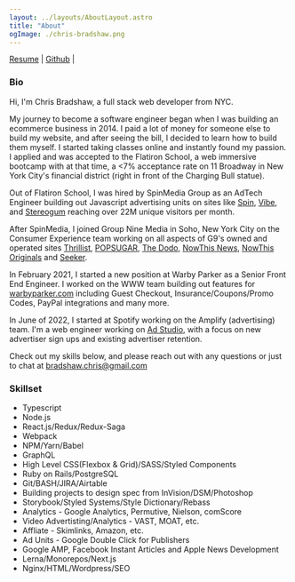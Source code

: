 ```yaml
---
layout: ../layouts/AboutLayout.astro
title: "About"
ogImage: ./chris-bradshaw.png
---
```


[Resume](https://drive.google.com/file/d/1OtKl7VDSqySLjQ-ku82zYNhIvrbP2vpb/view?usp=sharing) |
[Github](https://github.com/chrisbradshaw) |

### Bio

Hi, I'm Chris Bradshaw, a full stack web developer from NYC.

My journey to become a software engineer began when I was building an ecommerce business in 2014. I paid a lot of money for someone else to build my website, and after seeing the bill, I decided to learn how to build them myself. I started taking classes online and instantly found my passion. I applied and was accepted to the Flatiron School, a web immersive bootcamp with at that time, a <7% acceptance rate on 11 Broadway in New York City's financial district (right in front of the Charging Bull statue).

Out of Flatiron School, I was hired by SpinMedia Group as an AdTech Engineer building out Javascript advertising units on sites like [Spin](https://www.spin.com), [Vibe](https://www.vibe.com), and [Stereogum](https://www.stereogum.com) reaching over 22M unique visitors per month.

After SpinMedia, I joined Group Nine Media in Soho, New York City on the Consumer Experience team working on all aspects of G9's owned and operated sites [Thrillist](https://www.thrillist.com), [POPSUGAR](https://www.popsugar.com), [The Dodo](https://www.thedodo.com), [NowThis News](https://www.nowthisnews.com), [NowThis Originals](https://www.nowthisoriginals.com) and [Seeker](https://www.seeker.com).

In February 2021, I started a new position at Warby Parker as a Senior Front End Engineer. I worked on the WWW team building out features for [warbyparker.com](https://www.warbyparker.com) including Guest Checkout, Insurance/Coupons/Promo Codes, PayPal integrations and many more.

In June of 2022, I started at Spotify working on the Amplify (advertising) team. I'm a web engineer working on [Ad Studio](https://ads.spotify.com/en-US/), with a focus on new advertiser sign ups and existing advertiser retention.

Check out my skills below, and please reach out with any questions or just to chat at [bradshaw.chris@gmail.com](mailto:bradshaw.chris@gmail.com)

### Skillset

- Typescript
- Node.js
- React.js/Redux/Redux-Saga
- Webpack
- NPM/Yarn/Babel
- GraphQL
- High Level CSS(Flexbox & Grid)/SASS/Styled Components
- Ruby on Rails/PostgreSQL
- Git/BASH/JIRA/Airtable
- Building projects to design spec from InVision/DSM/Photoshop
- Storybook/Styled Systems/Style Dictionary/Rebass
- Analytics - Google Analytics, Permutive, Nielson, comScore
- Video Advertisting/Analytics - VAST, MOAT, etc.
- Affliate - Skimlinks, Amazon, etc.
- Ad Units - Google Double Click for Publishers
- Google AMP, Facebook Instant Articles and Apple News Development
- Lerna/Monorepos/Next.js
- Nginx/HTML/Wordpress/SEO

